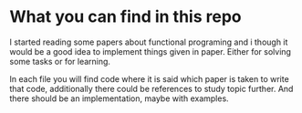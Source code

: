 # What you can find in this repo

I started reading some papers about functional programing and
i though it would be a good idea to implement things given in paper. Either for solving some tasks or for learning.

In each file you will find code where it is said which paper is taken to write that code, additionally there could be references to study topic further. And there should be an implementation, maybe with examples.
